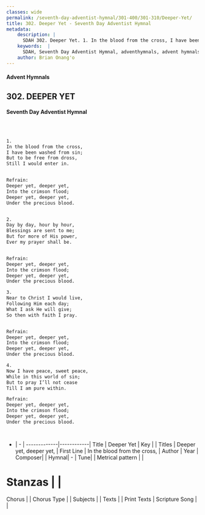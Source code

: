 ```yaml
---
classes: wide
permalink: /seventh-day-adventist-hymnal/301-400/301-310/Deeper-Yet/
title: 302. Deeper Yet - Seventh Day Adventist Hymnal
metadata:
    description: |
      SDAH 302. Deeper Yet. 1. In the blood from the cross, I have been washed from sin; But to be free from dross, Still I would enter in. 
    keywords:  |
      SDAH, Seventh Day Adventist Hymnal, adventhymnals, advent hymnals, Deeper Yet, In the blood from the cross, ,Deeper yet, deeper yet,
    author: Brian Onang'o
---
```


#### Advent Hymnals
## 302. DEEPER YET
#### Seventh Day Adventist Hymnal

```txt



1.
In the blood from the cross,
I have been washed from sin;
But to be free from dross,
Still I would enter in.


Refrain:
Deeper yet, deeper yet,
Into the crimson flood;
Deeper yet, deeper yet,
Under the precious blood.


2.
Day by day, hour by hour,
Blessings are sent to me;
But for more of His power,
Ever my prayer shall be.


Refrain:
Deeper yet, deeper yet,
Into the crimson flood;
Deeper yet, deeper yet,
Under the precious blood.

3.
Near to Christ I would live,
Following Him each day;
What I ask He will give;
So then with faith I pray.


Refrain:
Deeper yet, deeper yet,
Into the crimson flood;
Deeper yet, deeper yet,
Under the precious blood.

4.
Now I have peace, sweet peace,
While in this world of sin;
But to pray I’ll not cease
Till I am pure within.

Refrain:
Deeper yet, deeper yet,
Into the crimson flood;
Deeper yet, deeper yet,
Under the precious blood.




```

- |   -  |
-------------|------------|
Title | Deeper Yet |
Key |  |
Titles | Deeper yet, deeper yet, |
First Line | In the blood from the cross, |
Author | 
Year | 
Composer|  |
Hymnal|  - |
Tune|  |
Metrical pattern | |
# Stanzas |  |
Chorus |  |
Chorus Type |  |
Subjects |  |
Texts |  |
Print Texts | 
Scripture Song |  |
  
